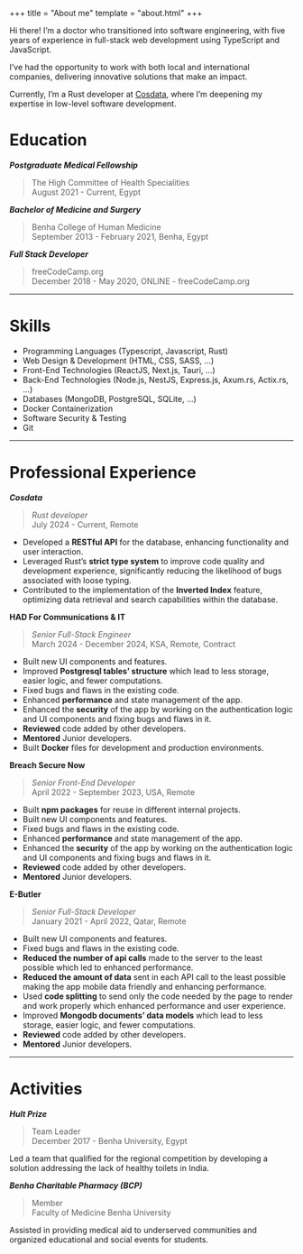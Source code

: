 +++
title = "About me"
template = "about.html"
+++

Hi there! I’m a doctor who transitioned into software engineering, with five years of experience in full-stack web development using TypeScript and JavaScript.

I’ve had the opportunity to work with both local and international companies, delivering innovative solutions that make an impact.

Currently, I’m a Rust developer at [Cosdata](https://www.cosdata.io/), where I’m deepening my expertise in low-level software development.

# Education

**_Postgraduate Medical Fellowship_**

> The High Committee of Health Specialities <br />
> August 2021 - Current, Egypt

**_Bachelor of Medicine and Surgery_**

> Benha College of Human Medicine <br />
> September 2013 - February 2021, Benha, Egypt

**_Full Stack Developer_**

> freeCodeCamp.org <br />
> December 2018 - May 2020, ONLINE - freeCodeCamp.org

---

# Skills

- Programming Languages (Typescript, Javascript, Rust)
- Web Design & Development (HTML, CSS, SASS, ...)
- Front-End Technologies (ReactJS, Next.js, Tauri, ...)
- Back-End Technologies (Node.js, NestJS, Express.js, Axum.rs, Actix.rs, ...)
- Databases (MongoDB, PostgreSQL, SQLite, ...)
- Docker Containerization
- Software Security & Testing
- Git

---

# Professional Experience

**_Cosdata_**

> _Rust developer_ <br/>
> July 2024 - Current, Remote

- Developed a **RESTful API** for the database, enhancing
  functionality and user interaction.
- Leveraged Rust’s **strict type system** to improve code quality and
  development experience, significantly reducing the likelihood of
  bugs associated with loose typing.
- Contributed to the implementation of the **Inverted Index**
  feature, optimizing data retrieval and search capabilities within
  the database.

**HAD For Communications & IT**

> _Senior Full-Stack Engineer_ <br/>
> March 2024 - December 2024, KSA, Remote, Contract

- Built new UI components and features.
- Improved **Postgresql tables’ structure** which lead to less
  storage, easier logic, and fewer computations.
- Fixed bugs and flaws in the existing code.
- Enhanced **performance** and state management of the app.
- Enhanced the **security** of the app by working on the
  authentication logic and UI components and fixing bugs and
  flaws in it.
- **Reviewed** code added by other developers.
- **Mentored** Junior developers.
- Built **Docker** files for development and production environments.

**Breach Secure Now**

> _Senior Front-End Developer_ <br/>
> April 2022 - September 2023, USA, Remote

- Built **npm packages** for reuse in different internal projects.
- Built new UI components and features.
- Fixed bugs and flaws in the existing code.
- Enhanced **performance** and state management of the app.
- Enhanced the **security** of the app by working on the
  authentication logic and UI components and fixing bugs and
  flaws in it.
- **Reviewed** code added by other developers.
- **Mentored** Junior developers.

**E-Butler**

> _Senior Full-Stack Developer_ <br/>
> January 2021 - April 2022, Qatar, Remote

- Built new UI components and features.
- Fixed bugs and flaws in the existing code.
- **Reduced the number of api calls** made to the server to the least
  possible which led to enhanced performance.
- **Reduced the amount of data** sent in each API call to the least
  possible making the app mobile data friendly and enhancing
  performance.
- Used **code splitting** to send only the code needed by the page to
  render and work properly which enhanced performance and
  user experience.
- Improved **Mongodb documents’ data models** which lead to less
  storage, easier logic, and fewer computations.
- **Reviewed** code added by other developers.
- **Mentored** Junior developers.

---

# Activities

**_Hult Prize_**

> Team Leader <br />
> December 2017 - Benha University, Egypt

Led a team that qualified for the regional competition by developing a
solution addressing the lack of healthy toilets in India.

**_Benha Charitable Pharmacy (BCP)_**

> Member <br />
> Faculty of Medicine Benha University

Assisted in providing medical aid to underserved communities and
organized educational and social events for students.

<br />
<br />
<br />
<br />
<br />
<br />
